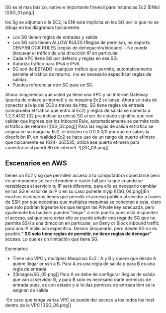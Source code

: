 SG es el mas básico, nativo e importante firewall para instancias Ec2 (ENIs)
![[SG_01.png]]

los Sg se adjuntan a la EC2, la ENI esta implicita en los SG por lo que no se dibuja en los diagramas tipicamente.
- Los SG tienen reglas de entradas y salida
- Los SG solo tienen ALLOW RULES (Reglas de permiso), no soporta DENY/BLOCK RULES (reglas de denegación/bloqueo) - No puede bloquear el tráfico de una dirección IP en particular.
- Cada VPC tiene SG por defecto y reglas en ese SG.
- Autoriza tráfico para IPv4 e IPv6.
- SG son de ESTADO: cualquier tráfico que permite, automaticamente permite el tráfico de retorno. (no es necesario especificar reglas de salida).
- Puedes referenciar otro SG para un SG.

Ahora imaginemos que usted ya tiene una VPC y un Internet Gateway (puerta de enlace a internet) y su máquina Ec2 se lanza. 
Ahora se trata de conectar a la ip del EC2 a traves de http. 
SG tiene reglas de entrada (comprueba el trafico que entra al Ec2) y reglas de salida
se conecta a 1.2.3.4/32 (32 pra indicar ip unica)
SG al ser de estado siginifca que con validar que ingrese por los Inbound Rule, automaticamente se permite todo el tráfico de retorno
![[SG_02.png]]
Para las reglas de salida el trafico se origina en su maquina Ec2, el destino es 0.0.0.0/0 por que no sabes la direcfción IP, en realidad Ec2 se hace uso de un rango de puerto efímero que tipicamente es 1024- 365535, utiliza ese puerto efimero para conectarse al puerti 80 de internet.
![[SG_03.png]]
## Escenarios en AWS

 tienes un Ec2 y sg que permiten acceso a tu computadora conectarse pero en un momento se cae el modem o router fall por lo que cuando se restablezca el servicio tu IP será diferente, para ello es necesario cambiar en los SG el valor de la IP o en su caso ponerle myip
![[SG_04.png]]En muchos escenarios tienes que permitir el acceso publico al sevidor a traves de SSH por que necesitas que multiples maquinas se conecten a esta, claro que solo podrían logearse los que tengan las Private key adecuada, pero igualemnte los hackers pueden "llegar" a este puerto pues está disponible el acceso, así que para evtar ello se puede añadir una rega de SG que no permita SSH a una dirección en particular, un Deny or Block inbound traffic para una IP maliciosa especifica. Desear bloquearlo, pero desde SG no es posible **" SG solo tiene reglas de permitir, no tiene reglas de denegar"** acceso. Lo que es un limitación que tiene SG.

Escenarios

- Tiene una VPC y multiples Maquinas Ec2 : A y B y quiere que desde A quiere llegar or ssh a B. Para A es una regla de salida y para B es una regla de entrada
- ![[Images/SG_05.png]]
Para A se debe de configurar Reglas de salida que van al servidor B, y para B solo es necesario darle permisos de entrada pues, es con estado y si le das pernisos de entrada tbm se le asignan de salida.


-En caso que tenga varias VPC se puede dar acceso a los todos los host dentro de la VPC 
![[SG_06.png]]